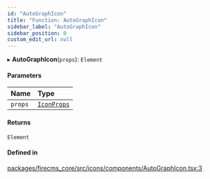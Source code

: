 ```yaml
---
id: "AutoGraphIcon"
title: "Function: AutoGraphIcon"
sidebar_label: "AutoGraphIcon"
sidebar_position: 0
custom_edit_url: null
---
```


▸ **AutoGraphIcon**(`props`): `Element`

#### Parameters

| Name | Type |
| :------ | :------ |
| `props` | [`IconProps`](../types/IconProps.md) |

#### Returns

`Element`

#### Defined in

[packages/firecms_core/src/icons/components/AutoGraphIcon.tsx:3](https://github.com/FireCMSco/firecms/blob/d45f3739/packages/firecms_core/src/icons/components/AutoGraphIcon.tsx#L3)
